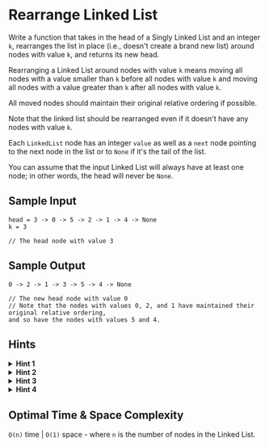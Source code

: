 # Rearrange Linked List

Write a function that takes in the head of a Singly Linked List and an integer `k`, rearranges the list in place (i.e., doesn't create a brand new list) around nodes with value `k`, and returns its new head.

Rearranging a Linked List around nodes with value `k` means moving all nodes with a value smaller than `k` before all nodes with value `k` and moving all nodes with a value greater than `k` after all nodes with value `k`.

All moved nodes should maintain their original relative ordering if possible.

Note that the linked list should be rearranged even if it doesn't have any nodes with value `k`.

Each `LinkedList` node has an integer `value` as well as a `next` node pointing to the next node in the list or to `None` if it's the tail of the list.

You can assume that the input Linked List will always have at least one node; in other words, the head will never be `None`.

## Sample Input

```plaintext
head = 3 -> 0 -> 5 -> 2 -> 1 -> 4 -> None
k = 3

// The head node with value 3
```

## Sample Output

```plaintext
0 -> 2 -> 1 -> 3 -> 5 -> 4 -> None

// The new head node with value 0
// Note that the nodes with values 0, 2, and 1 have maintained their original relative ordering,
and so have the nodes with values 5 and 4.
```

## Hints

<details>
<summary><b>Hint 1</b></summary>

The final linked list that you have to return essentially consists of three linked lists attached to one another: one with nodes whose values are smaller than `k`, one with nodes whose values are equal to `k`, and one with nodes whose values are greater than `k`.

</details>

<details>
<summary><b>Hint 2</b></summary>

Iterate through the linked list once, build the three linked lists mentioned in `Hint #1` as you go, and finally connect these three linked lists to form the rearranged list.

</details>

<details>
<summary><b>Hint 3</b></summary>

To build the three linked lists mentioned in `Hints #1` and `#2`, you'll have to keep track of their heads and tails and update the appropriate linked list's tail with each node that you traverse as you iterate through the main linked list. You can determine which linked list is the relevant one by simply comparing the value of the node that you're traversing to `k`.

</details>

<details>
<summary><b>Hint 4</b></summary>

Connecting the three linked lists mentioned in the previous Hint won't be as simple as it sounds, mainly because one or two of the linked lists might actually be empty, depending on the various nodes' values and the value of `k`.

</details>

## Optimal Time & Space Complexity

`O(n)` time | `O(1)` space - where `n` is the number of nodes in the Linked List.
